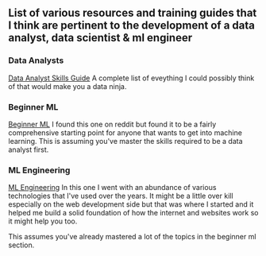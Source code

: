 ## List of various resources and training guides that I think are pertinent to the development of a data analyst, data scientist & ml engineer


### Data Analysts

[Data Analyst Skills Guide](data-analyst-skills-guide.md)
A complete list of eveything I could possibly think of that would make you a data ninja.

### Beginner ML

[Beginner ML](beginner-ml.md)
I found this one on reddit but found it to be a fairly comprehensive starting point for anyone that wants to get into machine learning. This is assuming you've master the skills required to be a data analyst first.

### ML Engineering

[ML Engineering](ml-engineering.md)
In this one I went with an abundance of various technologies that I've used over the years. It might be a little over kill especially on the web development side but that was where I started and it helped me build a solid foundation of how the internet and websites work so it might help you too.

This assumes you've already mastered a lot of the topics in the beginner ml section.
